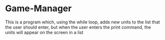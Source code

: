 # Game-Manager
This is a program which, using the while loop, adds new units to the list that the user should enter, but when the user enters the print command, the units will appear on the screen in a list
